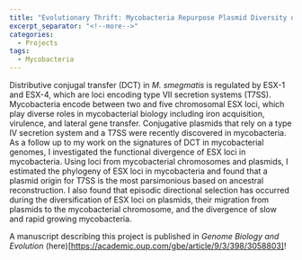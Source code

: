 ```yaml
---
title: "Evolutionary Thrift: Mycobacteria Repurpose Plasmid Diversity during Adaptation of Type VII Secretion Systems"
excerpt_separator: "<!--more-->"
categories:
  - Projects
tags:
  - Mycobacteria
---
```


Distributive conjugal transfer (DCT) in *M. smegmatis* is regulated by ESX-1 and ESX-4, which are loci encoding type VII secretion systems (T7SS). Mycobacteria encode between two and five chromosomal ESX loci, which play diverse roles in mycobacterial biology including iron acquisition, virulence, and lateral gene transfer. Conjugative plasmids that rely on a type IV secretion system and a T7SS were recently discovered in mycobacteria. As a follow up to my work on the signatures of DCT in mycobacterial genomes, I investigated the functional divergence of ESX loci in mycobacteria. Using loci from mycobacterial chromosomes and plasmids, I estimated the phylogeny of ESX loci in mycobacteria and found that a plasmid origin for T7SS is the most parsimonious based on ancestral reconstruction. I also found that episodic directional selection has occurred during the diversification of ESX loci on plasmids, their migration from plasmids to the mycobacterial chromosome, and the divergence of slow and rapid growing mycobacteria. 

A manuscript describing this project is published in *Genome Biology and Evolution* (here)[https://academic.oup.com/gbe/article/9/3/398/3058803]!
